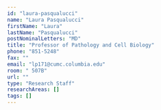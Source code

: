```yaml
---
id: "laura-pasqualucci"
name: "Laura Pasqualucci"
firstName: "Laura"
lastName: "Pasqualucci"
postNominalLetters: "MD"
title: "Professor of Pathology and Cell Biology"
phone: "851-5248"
fax: ""
email: "lp171@cumc.columbia.edu"
room: " 507B"
url: ""
type: "Research Staff"
researchAreas: []
tags: []
---
```

